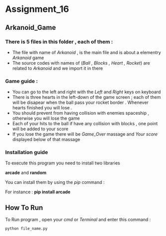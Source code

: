 # Assignment_16

## Arkanoid_Game

### There is 5 files in this folder , each of them :

- The file with name of *Arkanoid* , is the main file and is about a elementry *Arkanoid* game
- The source codes with names of (*Ball , Blocks , Heart , Rocket*) are related to *Arkanoid* and we import it in there 

### Game guide :
- You can go to the left and right with the *Left* and *Right* keys on keyboard
- There is three hearts in the left-down of the game screen ; each of them will be disapear when the ball pass your rocket border . Whenever hearts finished you will lose .
- You should prevent from having collision with enemies spaceship , otherwise you will lose the game
- Each of your hits to the ball if have any collision with blocks , one point will be added to your score
- If you lose the game there will be *Game_Over* massage and *Your score* displayed below of that massage


### Installation guide
To execute this program you need to install two libraries 

**arcade** and **random**

You can install them by using the *pip* command :

For instance :
**pip install arcade**


## How To Run

To Run program , open your *cmd* or *Terminal* and enter this command :

```
python file_name.py
```
